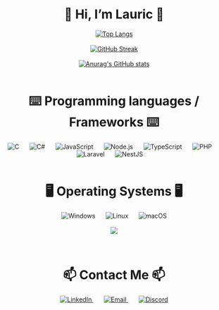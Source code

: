 <div align="center">
  <h1>👋 Hi, I’m Lauric 👋</h1>

  <a href="https://github.com/anuraghazra/github-readme-stats">
    <img src="https://github-readme-stats.vercel.app/api/top-langs/?username=anuraghazra&layout=donut&theme=dark" alt="Top Langs" />
  </a>
  <br>
  <br>
  <a href="https://git.io/streak-stats">
    <img src="https://streak-stats.demolab.com/?user=DenverCoder1&theme=dark" alt="GitHub Streak" />
  </a>
  <br>
  <br>
  <a href="https://github.com/anuraghazra/github-readme-stats">
    <img src="https://github-readme-stats.vercel.app/api?username=anuraghazra&show_icons=true&theme=transparent" alt="Anurag's GitHub stats" />
  </a>
  <br><br>
  <h1>⌨️​ Programming languages / Frameworks ⌨️</h1>
  <img src="https://img.icons8.com/color/48/000000/c-programming.png" alt="C" />&nbsp;&nbsp;&nbsp;&nbsp;&nbsp;
  <img src="https://img.icons8.com/color/48/000000/c-sharp-logo.png" alt="C#" />&nbsp;&nbsp;&nbsp;&nbsp;&nbsp;
  <img src="https://img.icons8.com/color/48/000000/javascript.png" alt="JavaScript" />&nbsp;&nbsp;&nbsp;&nbsp;&nbsp;
  <img src="https://img.icons8.com/color/48/000000/nodejs.png" alt="Node.js" />&nbsp;&nbsp;&nbsp;&nbsp;&nbsp;
  <img src="https://img.icons8.com/color/48/000000/typescript.png" alt="TypeScript" />&nbsp;&nbsp;&nbsp;&nbsp;&nbsp;
  <img src="https://img.icons8.com/officel/48/000000/php-logo.png" alt="PHP" />&nbsp;&nbsp;&nbsp;&nbsp;&nbsp;
  <img src="https://img.icons8.com/fluency/48/000000/laravel.png" alt="Laravel" />&nbsp;&nbsp;&nbsp;&nbsp;&nbsp;
  <img src="https://img.icons8.com/color/48/000000/nestjs.png" alt="NestJS" />&nbsp;&nbsp;&nbsp;&nbsp;&nbsp;
  <br><br>
  <h1>🖥️ Operating Systems 🖥️</h1>
  <img src="https://img.icons8.com/color/48/000000/windows-10.png" alt="Windows" />&nbsp;&nbsp;&nbsp;&nbsp;&nbsp;
  <img src="https://img.icons8.com/color/48/000000/linux.png" alt="Linux" />&nbsp;&nbsp;&nbsp;&nbsp;&nbsp;
  <img src="https://img.icons8.com/color/48/000000/mac-os.png" alt="macOS" />
  <br>
  <br>
  <div align="center">
    <img src="https://github-profile-trophy.vercel.app/?username=madushadhanushka&theme=juicyfresh&no-bg=true&title=Commits,Repositories,Stars,MultiLanguage,LongTimeUser,Followers,PullRequest,Experience" />
  </div>
  <br><br>
  <h1>📫 Contact Me 📫</h1>
  <a href="https://www.linkedin.com/in/lauric-dulery/">
    <img src="https://img.icons8.com/color/48/000000/linkedin.png" alt="LinkedIn" />
  </a>&nbsp;&nbsp;&nbsp;&nbsp;&nbsp;
  <a href="mailto:lauric.dulery@epitech.eu">
    <img src="https://img.icons8.com/color/48/000000/email.png" alt="Email" />
  </a>&nbsp;&nbsp;&nbsp;&nbsp;&nbsp;
  <a href="https://discord.com/users/lauric06">
    <img src="https://img.icons8.com/color/48/000000/discord-logo.png" alt="Discord" />
  </a>
</div>
